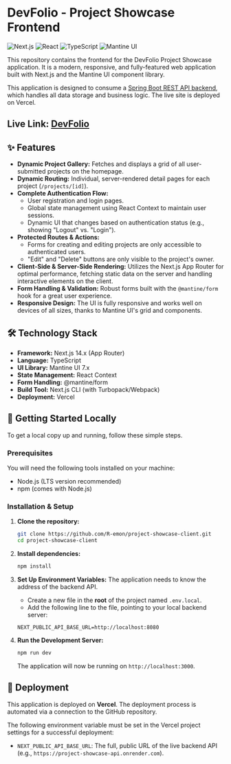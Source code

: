 # DevFolio - Project Showcase Frontend

![Next.js](https://img.shields.io/badge/Next.js-14.x-black?logo=next.js) ![React](https://img.shields.io/badge/React-18-blue?logo=react) ![TypeScript](https://img.shields.io/badge/TypeScript-5.x-blue?logo=typescript) ![Mantine UI](https://img.shields.io/badge/UI-Mantine-blueviolet)

This repository contains the frontend for the DevFolio Project Showcase application. It is a modern, responsive, and fully-featured web application built with Next.js and the Mantine UI component library.

This application is designed to consume a [Spring Boot REST API backend](https://github.com/R-emon/project-showcase-api), which handles all data storage and business logic. The live site is deployed on Vercel.

## Live Link: [DevFolio](https://project-showcase-client.vercel.app)

## ✨ Features

- **Dynamic Project Gallery:** Fetches and displays a grid of all user-submitted projects on the homepage.
- **Dynamic Routing:** Individual, server-rendered detail pages for each project (`/projects/[id]`).
- **Complete Authentication Flow:**
    - User registration and login pages.
    - Global state management using React Context to maintain user sessions.
    - Dynamic UI that changes based on authentication status (e.g., showing "Logout" vs. "Login").
- **Protected Routes & Actions:**
    - Forms for creating and editing projects are only accessible to authenticated users.
    - "Edit" and "Delete" buttons are only visible to the project's owner.
- **Client-Side & Server-Side Rendering:** Utilizes the Next.js App Router for optimal performance, fetching static data on the server and handling interactive elements on the client.
- **Form Handling & Validation:** Robust forms built with the `@mantine/form` hook for a great user experience.
- **Responsive Design:** The UI is fully responsive and works well on devices of all sizes, thanks to Mantine UI's grid and components.

## 🛠️ Technology Stack

- **Framework:** Next.js 14.x (App Router)
- **Language:** TypeScript
- **UI Library:** Mantine UI 7.x
- **State Management:** React Context
- **Form Handling:** @mantine/form
- **Build Tool:** Next.js CLI (with Turbopack/Webpack)
- **Deployment:** Vercel

## 🚀 Getting Started Locally

To get a local copy up and running, follow these simple steps.

### Prerequisites

You will need the following tools installed on your machine:
- Node.js (LTS version recommended)
- npm (comes with Node.js)

### Installation & Setup

1.  **Clone the repository:**
    ```sh
    git clone https://github.com/R-emon/project-showcase-client.git
    cd project-showcase-client
    ```

2.  **Install dependencies:**
    ```sh
    npm install
    ```

3.  **Set Up Environment Variables:**
    The application needs to know the address of the backend API.
    -   Create a new file in the **root** of the project named `.env.local`.
    -   Add the following line to the file, pointing to your local backend server:
    ```
    NEXT_PUBLIC_API_BASE_URL=http://localhost:8080
    ```

4.  **Run the Development Server:**
    ```sh
    npm run dev
    ```
    The application will now be running on `http://localhost:3000`.

## 🚢 Deployment

This application is deployed on **Vercel**. The deployment process is automated via a connection to the GitHub repository.

The following environment variable must be set in the Vercel project settings for a successful deployment:
-   `NEXT_PUBLIC_API_BASE_URL`: The full, public URL of the live backend API (e.g., `https://project-showcase-api.onrender.com`).
